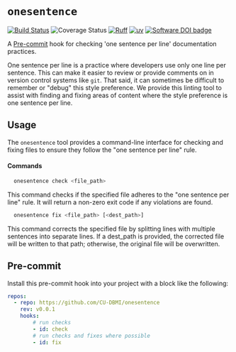 # `onesentence`

[![Build Status](https://github.com/cu-dbmi/onesentence/actions/workflows/run-tests.yml/badge.svg?branch=main)](https://github.com/cu-dbmi/onesentence/actions/workflows/run-tests.yml?query=branch%3Amain)
![Coverage Status](https://raw.githubusercontent.com/cu-dbmi/onesentence/main/docs/src/_static/coverage-badge.svg)
[![Ruff](https://img.shields.io/endpoint?url=https://raw.githubusercontent.com/astral-sh/ruff/main/assets/badge/v2.json)](https://github.com/astral-sh/ruff)
[![uv](https://img.shields.io/endpoint?url=https://raw.githubusercontent.com/astral-sh/uv/main/assets/badge/v0.json)](https://github.com/astral-sh/uv)
[![Software DOI badge](https://zenodo.org/badge/DOI/10.5281/zenodo.15521186.svg)](https://doi.org/10.5281/zenodo.15521186)

A [Pre-commit](https://pre-commit.com/) hook for checking 'one sentence per line' documentation practices.

One sentence per line is a practice where developers use only one line per sentence.
This can make it easier to review or provide comments on in version control systems like `git`.
That said, it can sometimes be difficult to remember or "debug" this style preference.
We provide this linting tool to assist with finding and fixing areas of content where the style preference is one sentence per line.

## Usage

The `onesentence` tool provides a command-line interface for checking and fixing files to ensure they follow the "one sentence per line" rule.

#### Commands

```bash
  onesentence check <file_path>
```

This command checks if the specified file adheres to the "one sentence per line" rule. It will return a non-zero exit code if any violations are found.

```bash
  onesentence fix <file_path> [<dest_path>]
```

This command corrects the specified file by splitting lines with multiple sentences into separate lines. If a dest_path is provided, the corrected file will be written to that path; otherwise, the original file will be overwritten.

## Pre-commit

Install this pre-commit hook into your project with a block like the following:

```yaml
repos:
  - repo: https://github.com/CU-DBMI/onesentence
    rev: v0.0.1
    hooks:
        # run checks
        - id: check
        # run checks and fixes where possible
        - id: fix
```
